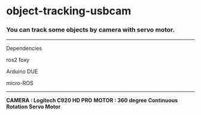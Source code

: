 # object-tracking-usbcam
### **You can track some objects by camera with servo motor.**

---
Dependencies

ros2 foxy

Arduino DUE

micro-ROS

---

**CAMERA : Logitech C920 HD PRO**
**MOTOR  : 360 degree Continuous Rotation Servo Motor**

